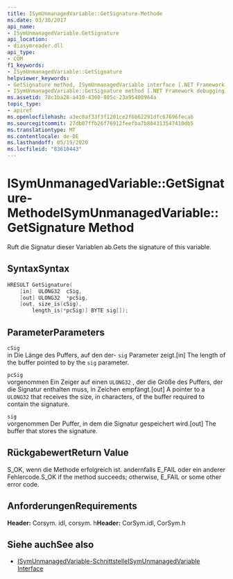 ```yaml
---
title: ISymUnmanagedVariable::GetSignature-Methode
ms.date: 03/30/2017
api_name:
- ISymUnmanagedVariable.GetSignature
api_location:
- diasymreader.dll
api_type:
- COM
f1_keywords:
- ISymUnmanagedVariable::GetSignature
helpviewer_keywords:
- GetSignature method, ISymUnmanagedVariable interface [.NET Framework debugging]
- ISymUnmanagedVariable::GetSignature method [.NET Framework debugging]
ms.assetid: 78c1ba28-a410-4360-805c-23a95408964a
topic_type:
- apiref
ms.openlocfilehash: a3ec0af33f3f1201ce2f6b62291dfc67696fecab
ms.sourcegitcommit: 27db07ffb26f76912feefba7b884313547410db5
ms.translationtype: MT
ms.contentlocale: de-DE
ms.lasthandoff: 05/19/2020
ms.locfileid: "83610443"
---
```

# <a name="isymunmanagedvariablegetsignature-method"></a><span data-ttu-id="9af62-102">ISymUnmanagedVariable::GetSignature-Methode</span><span class="sxs-lookup"><span data-stu-id="9af62-102">ISymUnmanagedVariable::GetSignature Method</span></span>
<span data-ttu-id="9af62-103">Ruft die Signatur dieser Variablen ab.</span><span class="sxs-lookup"><span data-stu-id="9af62-103">Gets the signature of this variable.</span></span>  
  
## <a name="syntax"></a><span data-ttu-id="9af62-104">Syntax</span><span class="sxs-lookup"><span data-stu-id="9af62-104">Syntax</span></span>  
  
```cpp  
HRESULT GetSignature(  
    [in]  ULONG32  cSig,  
    [out] ULONG32  *pcSig,  
    [out, size_is(cSig),  
        length_is(*pcSig)] BYTE sig[]);  
```  
  
## <a name="parameters"></a><span data-ttu-id="9af62-105">Parameter</span><span class="sxs-lookup"><span data-stu-id="9af62-105">Parameters</span></span>  
 `cSig`  
 <span data-ttu-id="9af62-106">in Die Länge des Puffers, auf den der- `sig` Parameter zeigt.</span><span class="sxs-lookup"><span data-stu-id="9af62-106">[in] The length of the buffer pointed to by the `sig` parameter.</span></span>  
  
 `pcSig`  
 <span data-ttu-id="9af62-107">vorgenommen Ein Zeiger auf einen `ULONG32` , der die Größe des Puffers, der die Signatur enthalten muss, in Zeichen empfängt.</span><span class="sxs-lookup"><span data-stu-id="9af62-107">[out] A pointer to a `ULONG32` that receives the size, in characters, of the buffer required to contain the signature.</span></span>  
  
 `sig`  
 <span data-ttu-id="9af62-108">vorgenommen Der Puffer, in dem die Signatur gespeichert wird.</span><span class="sxs-lookup"><span data-stu-id="9af62-108">[out] The buffer that stores the signature.</span></span>  
  
## <a name="return-value"></a><span data-ttu-id="9af62-109">Rückgabewert</span><span class="sxs-lookup"><span data-stu-id="9af62-109">Return Value</span></span>  
 <span data-ttu-id="9af62-110">S_OK, wenn die Methode erfolgreich ist. andernfalls E_FAIL oder ein anderer Fehlercode.</span><span class="sxs-lookup"><span data-stu-id="9af62-110">S_OK if the method succeeds; otherwise, E_FAIL or some other error code.</span></span>  
  
## <a name="requirements"></a><span data-ttu-id="9af62-111">Anforderungen</span><span class="sxs-lookup"><span data-stu-id="9af62-111">Requirements</span></span>  
 <span data-ttu-id="9af62-112">**Header:** Corsym. idl, corsym. h</span><span class="sxs-lookup"><span data-stu-id="9af62-112">**Header:** CorSym.idl, CorSym.h</span></span>  
  
## <a name="see-also"></a><span data-ttu-id="9af62-113">Siehe auch</span><span class="sxs-lookup"><span data-stu-id="9af62-113">See also</span></span>

- [<span data-ttu-id="9af62-114">ISymUnmanagedVariable-Schnittstelle</span><span class="sxs-lookup"><span data-stu-id="9af62-114">ISymUnmanagedVariable Interface</span></span>](isymunmanagedvariable-interface.md)
